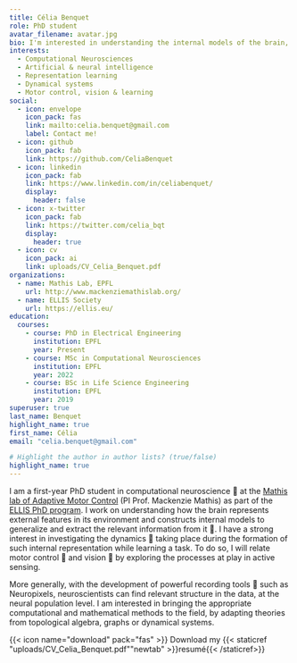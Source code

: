 ```yaml
---
title: Célia Benquet
role: PhD student
avatar_filename: avatar.jpg
bio: I'm interested in understanding the internal models of the brain, related to higher processings such as learning or decision-making. 
interests:
  - Computational Neurosciences
  - Artificial & neural intelligence
  - Representation learning
  - Dynamical systems
  - Motor control, vision & learning
social:
  - icon: envelope
    icon_pack: fas
    link: mailto:celia.benquet@gmail.com
    label: Contact me!
  - icon: github
    icon_pack: fab
    link: https://github.com/CeliaBenquet
  - icon: linkedin
    icon_pack: fab
    link: https://www.linkedin.com/in/celiabenquet/
    display:
      header: false
  - icon: x-twitter
    icon_pack: fab
    link: https://twitter.com/celia_bqt
    display:
      header: true
  - icon: cv
    icon_pack: ai
    link: uploads/CV_Celia_Benquet.pdf
organizations:
  - name: Mathis Lab, EPFL
    url: http://www.mackenziemathislab.org/
  - name: ELLIS Society
    url: https://ellis.eu/
education:
  courses:
    - course: PhD in Electrical Engineering
      institution: EPFL
      year: Present
    - course: MSc in Computational Neurosciences
      institution: EPFL
      year: 2022
    - course: BSc in Life Science Engineering
      institution: EPFL
      year: 2019
superuser: true
last_name: Benquet
highlight_name: true
first_name: Célia
email: "celia.benquet@gmail.com"

# Highlight the author in author lists? (true/false)
highlight_name: true
---
```


I am a first-year PhD student in computational neuroscience 🧠 at the [Mathis lab of Adaptive Motor Control](http://www.mackenziemathislab.org/) (PI Prof. Mackenzie Mathis) as part of the [ELLIS PhD program](https://ellis.eu/). I work on understanding how the brain represents external features in its environment and constructs internal models to generalize and extract the relevant information from it 🧩. I have a strong interest in investigating the dynamics 💫 taking place during the formation of such internal representation while learning a task. To do so, I will relate motor control 💪 and vision 👀 by exploring the processes at play in active sensing. 

More generally, with the development of powerful recording tools 📡 such as Neuropixels, neuroscientists can find relevant structure in the data, at the neural population level. I am interested in bringing the appropriate computational and mathematical methods to the field, by adapting theories from topological algebra, graphs or dynamical systems.

{{< icon name="download" pack="fas" >}} Download my {{< staticref "uploads/CV_Celia_Benquet.pdf""newtab" >}}resumé{{< /staticref>}}